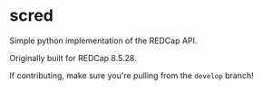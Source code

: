 # scred
Simple python implementation of the REDCap API.

Originally built for REDCap 8.5.28.

If contributing, make sure you're pulling from the `develop` branch!